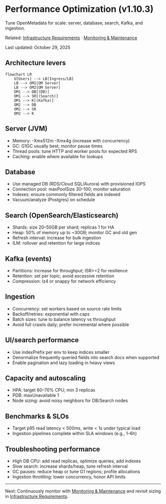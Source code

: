 ﻿# Performance Optimization (v1.10.3)

Tune OpenMetadata for scale: server, database, search, Kafka, and ingestion.

Related: [Infrastructure Requirements](../../04-deployment-operations/infrastructure-requirements.md) · [Monitoring & Maintenance](../../04-deployment-operations/monitoring-maintenance.md)

Last updated: October 29, 2025

## Architecture levers

```mermaid
flowchart LR
	U[Users] --> LB[Ingress/LB]
	LB --> OM1[OM Server]
	LB --> OM2[OM Server]
	OM1 --> DB[(DB)]
	OM1 --> SR[(Search)]
	OM1 --> K[(Kafka)]
	OM2 --> DB
	OM2 --> SR
	OM2 --> K
```

## Server (JVM)

- Memory: -Xms512m -Xmx4g (increase with concurrency)
- GC: G1GC usually best; monitor pause times
- Thread pools: tune HTTP and worker pools for expected RPS
- Caching: enable where available for lookups

## Database

- Use managed DB (RDS/Cloud SQL/Aurora) with provisioned IOPS
- Connection pool: maxPoolSize 30–100; monitor saturation
- Indexes: ensure commonly filtered fields are indexed
- Vacuum/analyze (Postgres) on schedule

## Search (OpenSearch/Elasticsearch)

- Shards: size 20–50GB per shard; replicas 1 for HA
- Heap: 50% of memory up to ~30GB; monitor GC and old gen
- Refresh interval: increase for bulk ingestion
- ILM: rollover and retention for large indices

## Kafka (events)

- Partitions: increase for throughput; ISR>=2 for resilience
- Retention: set per topic; avoid excessive retention
- Compression: lz4 or snappy for network efficiency

## Ingestion

- Concurrency: set workers based on source rate limits
- Backoff/retries: exponential with caps
- Batch sizes: tune to balance latency vs throughput
- Avoid full crawls daily; prefer incremental where possible

## UI/search performance

- Use indexPrefix per env to keep indices smaller
- Denormalize frequently queried fields into search docs when supported
- Enable pagination and lazy loading in heavy views

## Capacity and autoscaling

- HPA: target 60–70% CPU; min 3 replicas
- PDB: maxUnavailable 1
- Node sizing: avoid noisy neighbors for DB/Search nodes

## Benchmarks & SLOs

- Target p95 read latency < 500ms, write < 1s under typical load
- Ingestion pipelines complete within SLA windows (e.g., 1–6h)

## Troubleshooting performance

- High DB CPU: add read replicas, optimize queries, add indexes
- Slow search: increase shards/heap, tune refresh interval
- GC pauses: reduce heap or tune G1 regions; profile allocations
- Ingestion throttling: lower concurrency, honor API limits

---

Next: Continuously monitor with [Monitoring & Maintenance](../../04-deployment-operations/monitoring-maintenance.md) and revisit sizing in [Infrastructure Requirements](../../04-deployment-operations/infrastructure-requirements.md).
